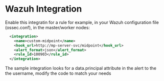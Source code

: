 # Wazuh Integration 

Enable this integratin for a rule for example, in your Wazuh configuration file (ossec.conf), in the master/worker nodes:

```xml
  <integration>
    <name>custom-midpoint</name>
    <hook_url>http://mp-server-svc/midpoint</hook_url>
    <alert_format>json</alert_format>
    <rule_id>100903</rule_id>
  </integration>
```

The sample integration looks for a data.principal attribute in the alert to the the username, modify the code to match your needs
